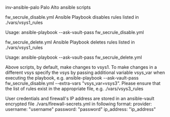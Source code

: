 inv-ansible-palo Palo Alto ansible scripts

fw_secrule_disable.yml Ansible Playbook disables rules listed in ./vars/vsys1_rules

Usage: ansible-playbook --ask-vault-pass fw_secrule_disable.yml

fw_secrule_delete.yml Ansible Playbook deletes rules listed in ./vars/vsys1_rules

Usage: ansible-playbook --ask-vault-pass fw_secrule_delete.yml

Above scripts, by default, make changes to vsys1. To make changes in a different vsys specify the vsys by passing additional variable vsys_var when executing the playbook, e.g. ansible-playbook --ask-vault-pass fw_secrule_disable.yml --extra-vars "vsys_var=vsys3". Please ensure that the list of rules exist in the appropriate file, e.g. ./vars/vsys3_rules

User credentials and firewall's IP address are stored in an ansible-vault encrypted file ./vars/firewall-secrets.yml in following format: provider: username: "username" password: "password" ip_address: "ip_address"
